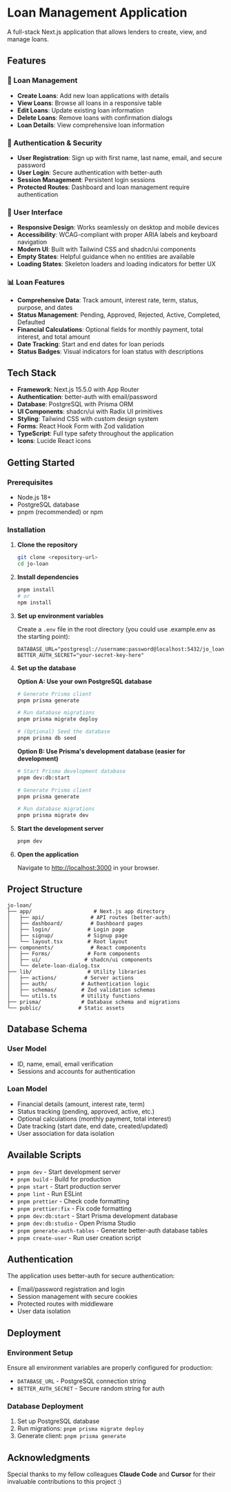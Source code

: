 # Loan Management Application

A full-stack Next.js application that allows lenders to create, view, and manage loans.

## Features

### 🏦 Loan Management
- **Create Loans**: Add new loan applications with details
- **View Loans**: Browse all loans in a responsive table
- **Edit Loans**: Update existing loan information
- **Delete Loans**: Remove loans with confirmation dialogs
- **Loan Details**: View comprehensive loan information

### 🔐 Authentication & Security
- **User Registration**: Sign up with first name, last name, email, and secure password
- **User Login**: Secure authentication with better-auth
- **Session Management**: Persistent login sessions
- **Protected Routes**: Dashboard and loan management require authentication

### 🎨 User Interface
- **Responsive Design**: Works seamlessly on desktop and mobile devices
- **Accessibility**: WCAG-compliant with proper ARIA labels and keyboard navigation
- **Modern UI**: Built with Tailwind CSS and shadcn/ui components
- **Empty States**: Helpful guidance when no entities are available
- **Loading States**: Skeleton loaders and loading indicators for better UX

### 📊 Loan Features
- **Comprehensive Data**: Track amount, interest rate, term, status, purpose, and dates
- **Status Management**: Pending, Approved, Rejected, Active, Completed, Defaulted
- **Financial Calculations**: Optional fields for monthly payment, total interest, and total amount
- **Date Tracking**: Start and end dates for loan periods
- **Status Badges**: Visual indicators for loan status with descriptions

## Tech Stack

- **Framework**: Next.js 15.5.0 with App Router
- **Authentication**: better-auth with email/password
- **Database**: PostgreSQL with Prisma ORM
- **UI Components**: shadcn/ui with Radix UI primitives
- **Styling**: Tailwind CSS with custom design system
- **Forms**: React Hook Form with Zod validation
- **TypeScript**: Full type safety throughout the application
- **Icons**: Lucide React icons

## Getting Started

### Prerequisites

- Node.js 18+ 
- PostgreSQL database
- pnpm (recommended) or npm

### Installation

1. **Clone the repository**
   ```bash
   git clone <repository-url>
   cd jo-loan
   ```

2. **Install dependencies**
   ```bash
   pnpm install
   # or
   npm install
   ```

3. **Set up environment variables**
   
   Create a `.env` file in the root directory (you could use .example.env as the starting point):
   ```env
   DATABASE_URL="postgresql://username:password@localhost:5432/jo_loan"
   BETTER_AUTH_SECRET="your-secret-key-here"
   ```

4. **Set up the database**
   
   **Option A: Use your own PostgreSQL database**
   ```bash
   # Generate Prisma client
   pnpm prisma generate
   
   # Run database migrations
   pnpm prisma migrate deploy
   
   # (Optional) Seed the database
   pnpm prisma db seed
   ```
   
   **Option B: Use Prisma's development database (easier for development)**
   ```bash
   # Start Prisma development database
   pnpm dev:db:start
   
   # Generate Prisma client
   pnpm prisma generate
   
   # Run database migrations
   pnpm prisma migrate dev
   ```

5. **Start the development server**
   ```bash
   pnpm dev
   ```

6. **Open the application**
   
   Navigate to [http://localhost:3000](http://localhost:3000) in your browser.

## Project Structure

```
jo-loan/
├── app/                    # Next.js app directory
│   ├── api/               # API routes (better-auth)
│   ├── dashboard/         # Dashboard pages
│   ├── login/            # Login page
│   ├── signup/           # Signup page
│   └── layout.tsx        # Root layout
├── components/            # React components
│   ├── Forms/            # Form components
│   ├── ui/              # shadcn/ui components
│   └── delete-loan-dialog.tsx
├── lib/                  # Utility libraries
│   ├── actions/         # Server actions
│   ├── auth/           # Authentication logic
│   ├── schemas/        # Zod validation schemas
│   └── utils.ts        # Utility functions
├── prisma/             # Database schema and migrations
└── public/            # Static assets
```

## Database Schema

### User Model
- ID, name, email, email verification
- Sessions and accounts for authentication

### Loan Model
- Financial details (amount, interest rate, term)
- Status tracking (pending, approved, active, etc.)
- Optional calculations (monthly payment, total interest)
- Date tracking (start date, end date, created/updated)
- User association for data isolation

## Available Scripts

- `pnpm dev` - Start development server
- `pnpm build` - Build for production
- `pnpm start` - Start production server
- `pnpm lint` - Run ESLint
- `pnpm prettier` - Check code formatting
- `pnpm prettier:fix` - Fix code formatting
- `pnpm dev:db:start` - Start Prisma development database
- `pnpm dev:db:studio` - Open Prisma Studio
- `pnpm generate-auth-tables` - Generate better-auth database tables
- `pnpm create-user` - Run user creation script

## Authentication

The application uses better-auth for secure authentication:
- Email/password registration and login
- Session management with secure cookies
- Protected routes with middleware
- User data isolation

## Deployment

### Environment Setup
Ensure all environment variables are properly configured for production:
- `DATABASE_URL` - PostgreSQL connection string
- `BETTER_AUTH_SECRET` - Secure random string for auth

### Database Deployment
1. Set up PostgreSQL database
2. Run migrations: `pnpm prisma migrate deploy`
3. Generate client: `pnpm prisma generate`

## Acknowledgments

Special thanks to my fellow colleagues **Claude Code** and **Cursor** for their invaluable contributions to this project :)

